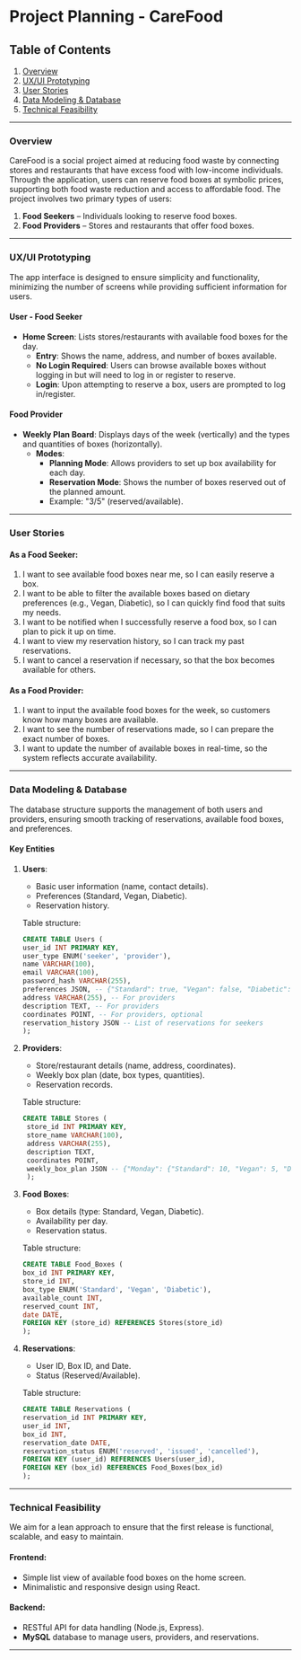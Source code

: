 # Project Planning - CareFood

## Table of Contents
1. [Overview](#overview)
2. [UX/UI Prototyping](#uxui-prototyping)
3. [User Stories](#user-stories)
4. [Data Modeling & Database](#data-modeling--database)
5. [Technical Feasibility](#technical-feasibility)

---

### Overview
CareFood is a social project aimed at reducing food waste by connecting stores and restaurants that have excess food with low-income individuals. Through the application, users can reserve food boxes at symbolic prices, supporting both food waste reduction and access to affordable food. The project involves two primary types of users:
1. **Food Seekers** – Individuals looking to reserve food boxes.
2. **Food Providers** – Stores and restaurants that offer food boxes.

---

### UX/UI Prototyping
The app interface is designed to ensure simplicity and functionality, minimizing the number of screens while providing sufficient information for users.

#### **User - Food Seeker**
- **Home Screen**: Lists stores/restaurants with available food boxes for the day.
  - **Entry**: Shows the name, address, and number of boxes available.
  - **No Login Required**: Users can browse available boxes without logging in but will need to log in or register to reserve.
  - **Login**: Upon attempting to reserve a box, users are prompted to log in/register.

#### **Food Provider**
- **Weekly Plan Board**: Displays days of the week (vertically) and the types and quantities of boxes (horizontally).
  - **Modes**: 
    - **Planning Mode**: Allows providers to set up box availability for each day.
    - **Reservation Mode**: Shows the number of boxes reserved out of the planned amount.
    - Example: "3/5" (reserved/available).

---

### User Stories

#### As a Food Seeker:
1. I want to see available food boxes near me, so I can easily reserve a box.
2. I want to be able to filter the available boxes based on dietary preferences (e.g., Vegan, Diabetic), so I can quickly find food that suits my needs.
3. I want to be notified when I successfully reserve a food box, so I can plan to pick it up on time.
4. I want to view my reservation history, so I can track my past reservations.
5. I want to cancel a reservation if necessary, so that the box becomes available for others.

#### As a Food Provider:
1. I want to input the available food boxes for the week, so customers know how many boxes are available.
2. I want to see the number of reservations made, so I can prepare the exact number of boxes.
3. I want to update the number of available boxes in real-time, so the system reflects accurate availability.

---

### Data Modeling & Database
The database structure supports the management of both users and providers, ensuring smooth tracking of reservations, available food boxes, and preferences.

#### **Key Entities**
1. **Users**:
   - Basic user information (name, contact details).
   - Preferences (Standard, Vegan, Diabetic).
   - Reservation history.

    Table structure:

    ```sql
    CREATE TABLE Users (
    user_id INT PRIMARY KEY,
    user_type ENUM('seeker', 'provider'),
    name VARCHAR(100),
    email VARCHAR(100),
    password_hash VARCHAR(255),
    preferences JSON, -- {"Standard": true, "Vegan": false, "Diabetic": true}
    address VARCHAR(255), -- For providers
    description TEXT, -- For providers
    coordinates POINT, -- For providers, optional
    reservation_history JSON -- List of reservations for seekers
    );
    ```

2. **Providers**:
   - Store/restaurant details (name, address, coordinates).
   - Weekly box plan (date, box types, quantities).
   - Reservation records.

   Table structure:

   ```sql
   CREATE TABLE Stores (
    store_id INT PRIMARY KEY,
    store_name VARCHAR(100),
    address VARCHAR(255),
    description TEXT,
    coordinates POINT,
    weekly_box_plan JSON -- {"Monday": {"Standard": 10, "Vegan": 5, "Diabetic": 2}, ...}
    );
    ```

3. **Food Boxes**:
   - Box details (type: Standard, Vegan, Diabetic).
   - Availability per day.
   - Reservation status.

    Table structure:

    ```sql
   CREATE TABLE Food_Boxes (
    box_id INT PRIMARY KEY,
    store_id INT,
    box_type ENUM('Standard', 'Vegan', 'Diabetic'),
    available_count INT,
    reserved_count INT,
    date DATE,
    FOREIGN KEY (store_id) REFERENCES Stores(store_id)
    );
    ```

4. **Reservations**:
   - User ID, Box ID, and Date.
   - Status (Reserved/Available).

    Table structure:

    ```sql
    CREATE TABLE Reservations (
    reservation_id INT PRIMARY KEY,
    user_id INT,
    box_id INT,
    reservation_date DATE,
    reservation_status ENUM('reserved', 'issued', 'cancelled'),
    FOREIGN KEY (user_id) REFERENCES Users(user_id),
    FOREIGN KEY (box_id) REFERENCES Food_Boxes(box_id)
    );
    ```

---

### Technical Feasibility
We aim for a lean approach to ensure that the first release is functional, scalable, and easy to maintain.

#### Frontend:
- Simple list view of available food boxes on the home screen.
- Minimalistic and responsive design using React.

#### Backend:
- RESTful API for data handling (Node.js, Express).
- **MySQL** database to manage users, providers, and reservations.

---

